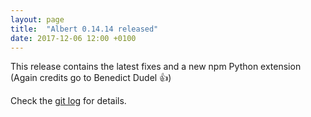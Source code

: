 ```yaml
---
layout: page
title:  "Albert 0.14.14 released"
date: 2017-12-06 12:00 +0100
---
```

This release contains the latest fixes and a new npm Python extension (Again credits go to Benedict Dudel :+1:)

Check the [git log](https://github.com/albertlauncher/albert/commits/v0.14.14) for details.
